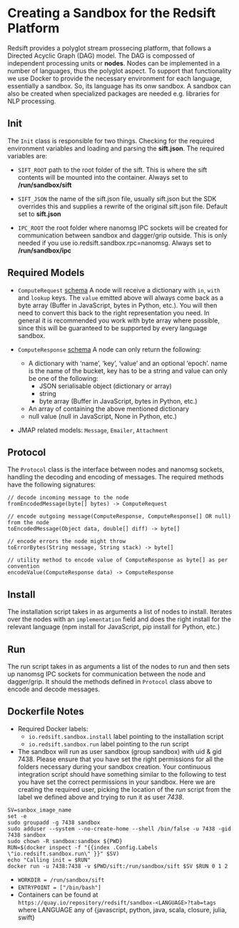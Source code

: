 # Creating a Sandbox for the Redsift Platform


Redsift provides a polyglot stream prossecing platform, that follows a Directed Acyclic Graph (DAG) model. The DAG is compossed of independent processing units or **nodes**. Nodes can be implemented in a number of languages, thus the polyglot aspect. To support that functionality we use Docker to provide the necessary environment for each language, essentially a sandbox. So, its language has its onw sandbox. A sandbox can also be created when specialized packages are needed e.g. libraries for NLP processing.

## Init

The `Init` class is responsible for two things. Checking for the required environment variables and loading and parsing the **sift.json**. The required variables are:

- `SIFT_ROOT` path to the root folder of the sift. This is where the sift contents will be mounted into the container. Always set to **/run/sandbox/sift**

- `SIFT_JSON` the name of the sift.json file, usually sift.json but the SDK overrides this and supplies a rewrite of the original sift.json file. Default set to **sift.json**

- `IPC_ROOT` the root folder where nanomsg IPC sockets will be created for communication between sandbox and dagger/grip outside. This is only needed if you use io.redsift.sandbox.rpc=nanomsg. Always set to **/run/sandbox/ipc**


## Required Models

- `ComputeRequest` [schema]() A node will receive a dictionary with `in`, `with` and `lookup` keys. The `value` emitted above will always come back as a byte array (Buffer in JavaScript, bytes in Python, etc.). You will then need to convert this back to the right representation you need. In general it is recommended you work with byte array where possible, since this will be guaranteed to be supported by every language sandbox.

- `ComputeResponse` [schema]() A node can only return the following:
  - A dictionary with ‘name’, ‘key’, ‘value’ and an optional ‘epoch’. name is the name of the bucket, key has to be a string and value can only be one of the following:
    - JSON serialisable object (dictionary or array)
    - string
    - byte array (Buffer in JavaScript, bytes in Python, etc.)
  - An array of containing the above mentioned dictionary
  - null value (null in JavaScript, None in Python, etc.)


- JMAP related models: `Message`, `Emailer`, `Attachment` 


## Protocol

The `Protocol` class is the interface between nodes and nanomsg sockets, handling the decoding and encoding of messages. The required methods have the following signatures:

```
// decode incoming message to the node
fromEncodedMessage(byte[] bytes) -> ComputeRequest

// encode outgoing message(ComputeResponse, ComputeResponse[] OR null) from the node
toEncodedMessage(Object data, double[] diff) -> byte[]

// encode errors the node might throw
toErrorBytes(String message, String stack) -> byte[] 

// utility method to encode value of ComputeResponse as byte[] as per convention
encodeValue(ComputeResponse data) -> ComputeResponse
```

## Install

The installation script takes in as arguments a list of nodes to install. Iterates over the nodes with an `implementation` field and does the right install for the relevant language (npm install for JavaScript, pip install for Python, etc.)

## Run

The run script takes in as arguments a list of the nodes to run and then sets up nanomsg IPC sockets for communication between the node and dagger/grip. It should the methods defined in `Protocol` class above to encode and decode messages.

## Dockerfile Notes

- Required Docker labels:
  - `io.redsift.sandbox.install` label pointing to the installation script
  - `io.redsift.sandbox.run` label pointing to the run script
- The sandbox will run as user sandbox (group sandbox) with uid & gid 7438. Please ensure that you have set the right permissions for all the folders necessary during your sandbox creation. Your continuous integration script should have something similar to the following to test you have set the correct permissions in your sandbox. Here we are creating the required user, picking the location  of the *run* script from the label we defined above and trying to run it as user *7438*.

```
SV=sanbox_image_name
set -e
sudo groupadd -g 7438 sandbox
sudo adduser --system --no-create-home --shell /bin/false -u 7438 -gid 7438 sandbox
sudo chown -R sandbox:sandbox ${PWD}
RUN=$(docker inspect -f "{{index .Config.Labels \"io.redsift.sandbox.run\" }}" $SV)
echo "Calling init = $RUN"
docker run -u 7438:7438 -v $PWD/sift:/run/sandbox/sift $SV $RUN 0 1 2
```
- `WORKDIR = /run/sandbox/sift`
- `ENTRYPOINT = ["/bin/bash"]`
- Containers can be found at `https://quay.io/repository/redsift/sandbox-<LANGUAGE>?tab=tags` where LANGUAGE any of {javascript, python, java, scala, closure, julia, swift}
  
